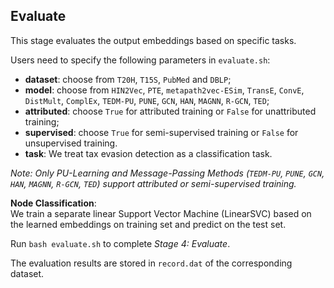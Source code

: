 ## Evaluate

This stage evaluates the output embeddings based on specific tasks.

Users need to specify the following parameters in ```evaluate.sh```:
- **dataset**: choose from ```T20H```, ```T15S```, ```PubMed``` and ```DBLP```;
- **model**: choose from ```HIN2Vec```, ```PTE```, ```metapath2vec-ESim```, ```TransE```, ```ConvE```, ```DistMult```, ```ComplEx```, ```TEDM-PU```, ```PUNE```, ```GCN```, ```HAN```, ```MAGNN```, ```R-GCN```, ```TED```;
- **attributed**: choose ```True``` for attributed training or ```False``` for unattributed training;
- **supervised**: choose ```True``` for semi-supervised training or ```False``` for unsupervised training.
- **task**: We treat tax evasion detection as a classification task.

*Note: Only PU-Learning and Message-Passing Methods (```TEDM-PU```, ```PUNE```, ```GCN```, ```HAN```, ```MAGNN```, ```R-GCN```, ```TED```) support attributed or semi-supervised training.* <br /> 

**Node Classification**: <br /> 
We train a separate linear Support Vector Machine (LinearSVC) based on the learned embeddings on training set and predict on the test set.


Run ```bash evaluate.sh``` to complete *Stage 4: Evaluate*.

The evaluation results are stored in ```record.dat``` of the corresponding dataset. 